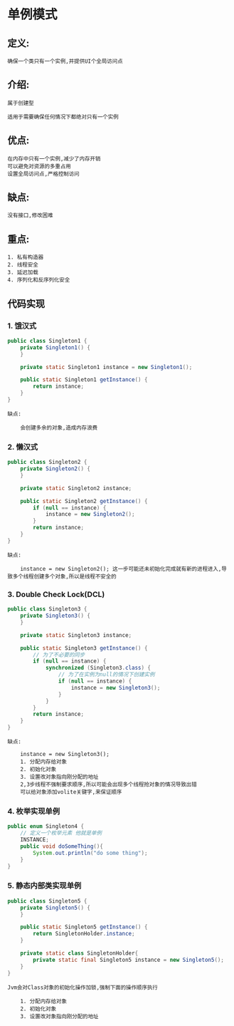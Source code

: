 # 单例模式

## 定义:

    确保一个类只有一个实例,并提供UI个全局访问点

## 介绍:

    属于创建型
    
    适用于需要确保任何情况下都绝对只有一个实例

## 优点:

    在内存中只有一个实例,减少了内存开销
    可以避免对资源的多重占用
    设置全局访问点,严格控制访问

## 缺点:

    没有接口,修改困难

## 重点:

    1. 私有构造器
    2. 线程安全
    3. 延迟加载
    4. 序列化和反序列化安全

## 代码实现 

### 1. 饿汉式

``` java
public class Singleton1 {
    private Singleton1() {
    }

    private static Singleton1 instance = new Singleton1();

    public static Singleton1 getInstance() {
        return instance;
    }
}
```

    缺点:

        会创建多余的对象,造成内存浪费


### 2. 懒汉式

``` java
public class Singleton2 {
    private Singleton2() {
    }

    private static Singleton2 instance;

    public static Singleton2 getInstance() {
        if (null == instance) {
            instance = new Singleton2();
        }
        return instance;
    }
}
```

    缺点:

        instance = new Singleton2(); 这一步可能还未初始化完成就有新的进程进入,导致多个线程创建多个对象,所以是线程不安全的

### 3. Double Check Lock(DCL)

``` java
public class Singleton3 {
    private Singleton3() {
    }

    private static Singleton3 instance;

    public static Singleton3 getInstance() {
        // 为了不必要的同步
        if (null == instance) {
            synchronized (Singleton3.class) {
                // 为了在实例为null的情况下创建实例
                if (null == instance) {
                    instance = new Singleton3();
                }
            }
        }
        return instance;
    }
}
```

    缺点:

        instance = new Singleton3();
        1. 分配内存给对象
        2. 初始化对象
        3. 设置改对象指向刚分配的地址
        2,3步线程不强制要求顺序,所以可能会出现多个线程抢对象的情况导致出错
        可以给对象添加volite关键字,来保证顺序

### 4. 枚举实现单例

``` java
public enum Singleton4 {
    // 定义一个枚举元素 他就是单例
    INSTANCE;
    public void doSomeThing(){
        System.out.println("do some thing");
    }
}
```

### 5. 静态内部类实现单例

``` java
public class Singleton5 {
    private Singleton5() {
    }

    public static Singleton5 getInstance() {
        return SingletonHolder.instance;
    }

    private static class SingletonHolder{
        private static final Singleton5 instance = new Singleton5();
    }
}
```

    Jvm会对Class对象的初始化操作加锁,强制下面的操作顺序执行

        1. 分配内存给对象
        2. 初始化对象
        3. 设置改对象指向刚分配的地址
